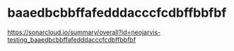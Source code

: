 # baaedbcbbffafedddacccfcdbffbbfbf
https://sonarcloud.io/summary/overall?id=neojarvis-testing_baaedbcbbffafedddacccfcdbffbbfbf
